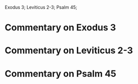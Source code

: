 Exodus 3; Leviticus 2-3; Psalm 45;
# Commentary on Exodus 3

# Commentary on Leviticus 2-3

# Commentary on Psalm 45
